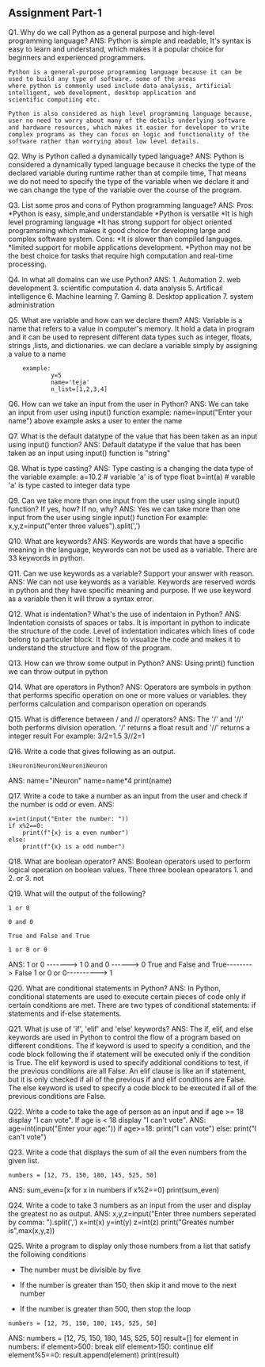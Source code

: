 ## Assignment Part-1
Q1. Why do we call Python as a general purpose and high-level programming language?
ANS:
    Python is simple and readable, It's syntax is easy to learn and understand, which makes it a popular choice for beginners and experienced programmers.

    Python is a general-purpose programming language because it can be used to build any type of software. some of the areas
    where python is commonly used include data analysis, artificial intelligent, web development, desktop application and 
    scientific computiing etc.

    Python is also considered as high level programming language because, user no need to worry about many of the details underlying software and hardware resources, which makes it easier for developer to write complex programs as they can focus on logic and functionality of the software rather than worrying about low level details.
    

Q2. Why is Python called a dynamically typed language?
ANS:
    Python is considered a dynamically typed language because it checks the type of the declared variable during runtime rather than at compile time, That means we do not need to specify the type of the variable when we declare it and we can change the type of the variable over the course of the program.    

Q3. List some pros and cons of Python programming language?
ANS:
    Pros:
        *Python is easy, simple,and understandable
        *Python is versatile
        *It is high level programing language
        *It has strong support for object oriented programsming which makes it good choice for developing large and complex software system.
    Cons:
        *It is slower than compiled languages.
        *limited support for mobile applications development.
        *Python may not be the best choice for tasks that require high computation and real-time processing.


Q4. In what all domains can we use Python?
ANS:
    1. Automation
    2. web development
    3. scientific computation
    4. data analysis
    5. Artificail intelligence
    6. Machine learning
    7. Gaming
    8. Desktop application
    7. system administration



Q5. What are variable and how can we declare them?
ANS:
    Variable is a name that refers to a value in computer's memory. It hold a data in program and it can be used to represent different data types such as integer, floats, strings ,lists, and dictionaries.
    we can declare a variable simply by assigning a value to a name

        example:
                y=5
                name='teja'
                n_list=[1,2,3,4]



Q6. How can we take an input from the user in Python?
ANS:
    We can take an input from user using input() function 
    example:
            name=input("Enter your name")
    above example asks a user to enter the name


Q7. What is the default datatype of the value that has been taken as an input using input() function?
ANS:
    Default datatype if the value that has been taken as an input using input() function is "string"

Q8. What is type casting?
ANS:
    Type casting is a changing the data type of the variable
    example:
            a=10.2 # variable 'a' is of type float
            b=int(a) # varable 'a' is type casted to integer data type

Q9. Can we take more than one input from the user using single input() function? If yes, how? If no, why?
ANS:
    Yes we can take more than one input from the user using single input() function
    For example:
                x,y,z=input("enter three values").split(',')

Q10. What are keywords?
ANS:
    Keywords are words that have a specific meaning in the language, keywords can not be used as a variable.
    There are 33 keywords in python.

Q11. Can we use keywords as a variable? Support your answer with reason.
ANS:
    We can not use keywords as a variable. Keywords are reserved words in python and they have specific meaning and purpose.
    If we use keyword as a variable then it will throw a syntax error.

Q12. What is indentation? What's the use of indentaion in Python?
ANS:
    Indentation consists of spaces or tabs. It is important in python to indicate the structure of the code. 
    Level of indentation indicates which lines of code belong to particuler block.
    It helps to visualize the code and makes it to understand the structure and flow of the program.


Q13. How can we throw some output in Python?
ANS:
    Using print() function we can throw output in python

Q14. What are operators in Python?
ANS:
    Operators are symbols in python that performs specific operation on one or more values or variables.
    they performs calculation and comparison operation on operands 


Q15. What is difference between / and // operators?
ANS:
    The '/' and '//' both performs division operation. '/' returns a float result and '//' returns a integer result
    For example:
                3/2=1.5
                3//2=1

Q16. Write a code that gives following as an output.
```
iNeuroniNeuroniNeuroniNeuron
```
ANS:
    name="iNeuron"
    name=name*4
    print(name)

Q17. Write a code to take a number as an input from the user and check if the number is odd or even.
ANS:

    x=int(input("Enter the number: "))
    if x%2==0:
        print(f"{x} is a even number")
    else:
        print(f"{x} is a odd number")

Q18. What are boolean operator?
ANS:
    Boolean operators used to perform logical operation on boolean values. There three boolean opearators
        1. and
        2. or
        3. not


Q19. What will the output of the following?
```
1 or 0

0 and 0

True and False and True

1 or 0 or 0
```
ANS:
    1 or 0 -------> 1
    0 and 0 ------> 0
    True and False and True--------> False
    1 or 0 or 0----------> 1



Q20. What are conditional statements in Python?
ANS:
    In Python, conditional statements are used to execute certain pieces of code only if certain conditions are met. 
    There are two types of conditional statements: if statements and if-else statements.


Q21. What is use of 'if', 'elif' and 'else' keywords?
ANS:
    The if, elif, and else keywords are used in Python to control the flow of a program based on different conditions.
    The if keyword is used to specify a condition, and the code block following the if statement will be executed only if the condition is True.
    The elif keyword is used to specify additional conditions to test, if the previous conditions are all False. An elif clause is like an if statement, but it is only checked if all of the previous if and elif conditions are False. 
    The else keyword is used to specify a code block to be executed if all of the previous conditions are False.

Q22. Write a code to take the age of person as an input and if age >= 18 display "I can vote". If age is < 18 display "I can't vote".
ANS:
    age=int(input("Enter your age:"))
    if age>=18:
        print("I can vote")
    else:
        print("I can't vote")


Q23. Write a code that displays the sum of all the even numbers from the given list.
```
numbers = [12, 75, 150, 180, 145, 525, 50]
```
ANS:
    sum_even=[x for x in numbers if x%2==0]
    print(sum_even)     


Q24. Write a code to take 3 numbers as an input from the user and display the greatest no as output.
ANS:
    x,y,z=input("Enter three numbers seperated by comma: ").split(',')
    x=int(x)
    y=int(y)
    z=int(z)
    print("Greates number is",max(x,y,z))

Q25. Write a program to display only those numbers from a list that satisfy the following conditions

- The number must be divisible by five

- If the number is greater than 150, then skip it and move to the next number

- If the number is greater than 500, then stop the loop
```
numbers = [12, 75, 150, 180, 145, 525, 50]
```
ANS:
    numbers = [12, 75, 150, 180, 145, 525, 50]
    result=[]
    for element in numbers:
        if element>500:
            break
        elif element>150:
            continue
        elif element%5==0:
            result.append(element)
    print(result)
